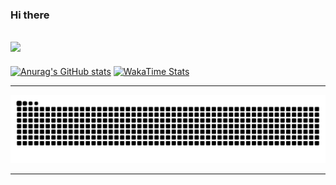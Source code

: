 ### Hi there
<img src="https://c.tenor.com/XMvXpoXRgIUAAAAi/anko-kitashirakawa-tamako-market.gif" /> <br />
---
[![Anurag's GitHub stats](https://github-readme-stats.vercel.app/api?username=MoriSummerZ&theme=tokyonight&show_icons=true)](https://github.com/anuraghazra/github-readme-stats)
[![WakaTime Stats](https://github-readme-stats.vercel.app/api/wakatime?username=morisummerz&show_icons=true&theme=tokyonight&langs_count=5)](https://github.com/anuraghazra/github-readme-stats)

<hr>

<div align="center">
  <picture>
    <source media="(prefers-color-scheme: dark)" srcset="https://raw.githubusercontent.com/morisummerz/morisummerz/output/github-contribution-grid-snake-dark.svg" />
    <source media="(prefers-color-scheme: light)" srcset="https://raw.githubusercontent.com/morisummerz/morisummerz/output/github-contribution-grid-snake.svg" />
    <img alt="github-snake" src="https://raw.githubusercontent.com/morisummerz/morisummerz/output/github-contribution-grid-snake.svg" />
  </picture>
</div>

<hr>

